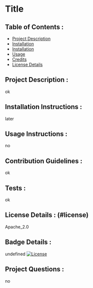 # Title

## Table of Contents : 
- [Project Description](#description)
- [Installation](#installation)
- [Installation](#installation)
- [Usage](#usage)
- [Credits](#credits)
- [License Details](#license)

## Project Description : 
ok

## Installation Instructions : 
later

## Usage Instructions : 
no

## Contribution Guidelines : 
ok

## Tests : 
ok

## License Details : (#license)
Apache_2.0

## Badge Details : 
undefined
[![License](https://img.shields.io/badge/License-Apache_2.0-blue.svg)](https://opensource.org/licenses/Apache_2.0)

## Project Questions : 
no